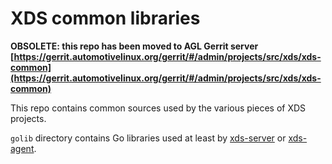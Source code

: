 # XDS common libraries

**OBSOLETE: this repo has been moved to AGL Gerrit server**
**[https://gerrit.automotivelinux.org/gerrit/#/admin/projects/src/xds/xds-common](https://gerrit.automotivelinux.org/gerrit/#/admin/projects/src/xds/xds-common)**


This repo contains common sources used by the various pieces of XDS projects.

`golib` directory contains Go libraries used at least by [xds-server](https://github.com/iotbzh/xds-server)
or [xds-agent](https://github.com/iotbzh/xds-agent).
